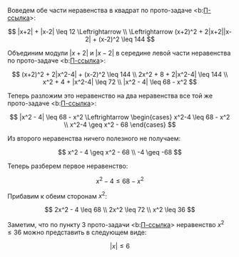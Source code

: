 Воведем обе части неравенства в квадрат по прото-задаче <b:[П-ссылка](advanced/proto/common/simple-abs)>:

$$
    |x+2| + |x-2| \leq 12 \Leftrightarrow \\ \Leftrightarrow (x+2)^2 + 2|x+2||x-2| + (x-2)^2 \leq 144
$$

Объединим модули $|x+2|$ и $|x-2|$ в середине левой части неравенства по прото-задаче <b:[П-ссылка](advanced/proto/common/abs)>:

$$
    (x+2)^2 + 2|x^2-4| + (x-2)^2 \leq 144
    \\
    2x^2 + 8 + 2|x^2-4| \leq 144
    \\
    x^2 + 4 + |x^2-4| \leq 72
    \\
    |x^2 - 4| \leq 68 - x^2
$$

Теперь разложим это неравенство на два неравенства все той же прото-задаче <b:[П-ссылка](advanced/proto/common/simple-abs)>:

$$ |x^2 - 4| \leq 68 - x^2 \Leftrightarrow \begin{cases} x^2-4 \leq 68 - x^2 \\ x^2-4 \geq x^2 - 68 \end{cases} $$

Из второго неравенства ничего полезного не получаем:

$$
    x^2 - 4 \geq x^2 - 68
    \\
    -4 \geq -68
$$

Теперь разберем первое неравенство:

$$ x^2 - 4 \leq 68 - x^2 $$

Прибавим к обеим сторонам $x^2$:

$$
    2x^2 - 4 \leq 68
    \\
    2x^2 \leq 72
    \\
    x^2 \leq 36
$$

Заметим, что по пункту 3 прото-задачи <b:[П-ссылка](advanced/proto/common/simple-abs)> неравенство $x^2 \leq 36$ можно представить в следующем виде:

$$ |x| \leq 6 $$